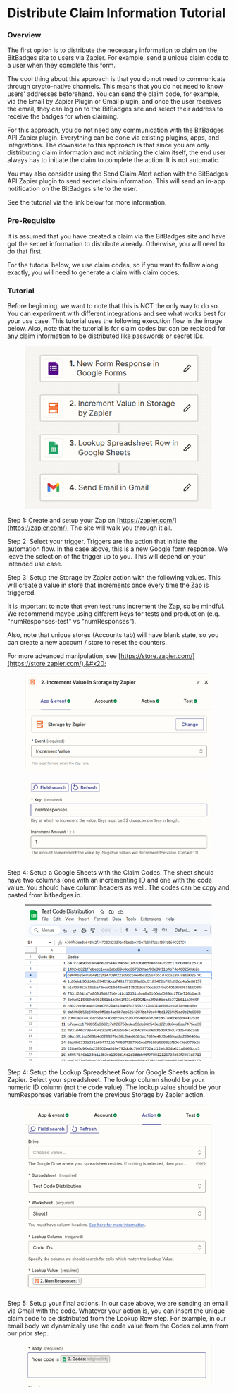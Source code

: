 # Distribute Claim Information Tutorial

### Overview

The first option is to distribute the necessary information to claim on the BitBadges site to users via Zapier. For example, send a unique claim code to a user when they complete this form.

The cool thing about this approach is that you do not need to communicate through crypto-native channels. This means that you do not need to know users' addresses beforehand. You can send the claim code, for example, via the Email by Zapier Plugin or Gmail plugin, and once the user receives the email, they can log on to the BitBadges site and select their address to receive the badges for when claiming.

For this approach, you do not need any communication with the BitBadges API Zapier plugin. Everything can be done via existing plugins, apps, and integrations. The downside to this approach is that since you are only distributing claim information and not initiating the claim itself, the end user always has to initiate the claim to complete the action. It is not automatic.

You may also consider using the Send Claim Alert action with the BitBadges API Zapier plugin to send secret claim information. This will send an in-app notification on the BitBadges site to the user.

See the tutorial via the link below for more information.&#x20;

### Pre-Requisite

It is assumed that you have created a claim via the BitBadges site and have got the secret information to distribute already. Otherwise, you will need to do that first.&#x20;

For the tutorial below, we use claim codes, so if you want to follow along exactly, you will need to generate a claim with claim codes.

### Tutorial

Before beginning, we want to note that this is NOT the only way to do so. You can experiment with different integrations and see what works best for your use case. This tutorial uses the following execution flow in the image below. Also, note that the tutorial is for claim codes but can be replaced for any claim information to be distributed like passwords or secret IDs.

<figure><img src="../../../../.gitbook/assets/image (66).png" alt=""><figcaption></figcaption></figure>



Step 1: Create and setup your Zap on [https://zapier.com/](https://zapier.com/). The site will walk you through it all.

Step 2: Select your trigger. Triggers are the action that initiate the automation flow. In the case above, this is a new Google form response. We leave the selection of the trigger up to you. This will depend on your intended use case.

Step 3: Setup the Storage by Zapier action with the following values. This will create a value in store that increments once every time the Zap is triggered.

It is important to note that even test runs increment the Zap, so be mindful. We recommend maybe using different keys for tests and production (e.g. "numResponses-test" vs "numResponses").

Also, note that unique stores (Accounts tab) will have blank state, so you can create a new account / store to reset the counters.

For more advanced manipulation, see [https://store.zapier.com/](https://store.zapier.com/).&#x20;

<figure><img src="../../../../.gitbook/assets/image (67).png" alt=""><figcaption></figcaption></figure>

<figure><img src="../../../../.gitbook/assets/image (68).png" alt=""><figcaption></figcaption></figure>

Step 4: Setup a Google Sheets with the Claim Codes. The sheet should have two columns (one with an incrementing ID and one with the code value. You should have column headers as well. The codes can be copy and pasted from bitbadges.io.

<figure><img src="../../../../.gitbook/assets/image (69).png" alt=""><figcaption></figcaption></figure>

Step 4: Setup the Lookup Spreadsheet Row for Google Sheets action in Zapier. Select your spreadsheet. The lookup column should be your numeric ID column (not the code value). The lookup value should be your numResponses variable from the previous Storage by Zapier action.

<figure><img src="../../../../.gitbook/assets/image (70).png" alt=""><figcaption></figcaption></figure>

Step 5: Setup your final actions. In our case above, we are sending an email via Gmail with the code. Whatever your action is, you can insert the unique claim code to be distributed from the Lookup Row step. For example, in our email body we dynamically use the code value from the Codes column from our prior step.

<figure><img src="../../../../.gitbook/assets/image (2) (1) (1) (1).png" alt=""><figcaption></figcaption></figure>
